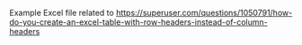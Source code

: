 Example Excel file related to https://superuser.com/questions/1050791/how-do-you-create-an-excel-table-with-row-headers-instead-of-column-headers

